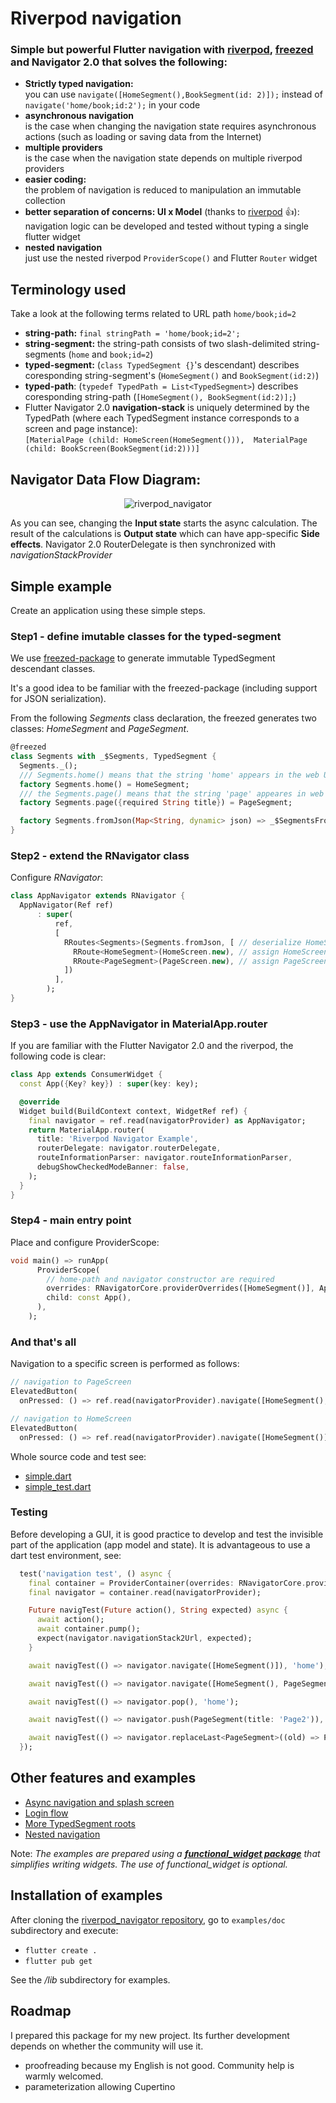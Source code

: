 # Riverpod navigation

### Simple but powerful Flutter navigation with [riverpod](https://riverpod.dev/), [freezed](https://github.com/rrousselGit/freezed) and Navigator 2.0 that solves the following:

- **Strictly typed navigation:** <br>
you can use ```navigate([HomeSegment(),BookSegment(id: 2)]);``` instead of ```navigate('home/book;id:2');``` in your code
- **asynchronous navigation**<br>
is the case when changing the navigation state requires asynchronous actions (such as loading or saving data from the Internet)
- **multiple providers**<br>
is the case when the navigation state depends on multiple riverpod providers
- **easier coding:** <br>
the problem of navigation is reduced to manipulation an immutable collection
- **better separation of concerns: UI x Model** (thanks to [riverpod](https://riverpod.dev/) :+1:):<br>
navigation logic can be developed and tested without typing a single flutter widget
- **nested navigation**<br>
just use the nested riverpod ```ProviderScope()``` and Flutter ```Router``` widget

## Terminology used

Take a look at the following terms related to URL path ```home/book;id=2```

- **string-path:** ```final stringPath = 'home/book;id=2';```
- **string-segment:** the string-path consists of two slash-delimited string-segments (```home``` and ```book;id=2```)
- **typed-segment:** (```class TypedSegment {}```'s descendant) describes coresponding string-segment's (```HomeSegment()``` and ```BookSegment(id:2)```)
- **typed-path**: (```typedef TypedPath = List<TypedSegment>```) describes coresponding string-path (```[HomeSegment(), BookSegment(id:2)];```)
- Flutter Navigator 2.0 **navigation-stack** is uniquely determined by the TypedPath (where each TypedSegment instance corresponds to a screen and page instance):<br>
  ```[MaterialPage (child: HomeScreen(HomeSegment())),  MaterialPage (child: BookScreen(BookSegment(id:2)))]```

## Navigator Data Flow Diagram:

<p align="center">
<img src="https://raw.githubusercontent.com/PavelPZ/riverpod_navigator/master/README.png" alt="riverpod_navigator" />
</p>

As you can see, changing the **Input state** starts the async calculation.
The result of the calculations is **Output state** which can have app-specific **Side effects**.
Navigator 2.0 RouterDelegate is then synchronized with *navigationStackProvider*

## Simple example

Create an application using these simple steps.

### Step1 - define imutable classes for the typed-segment

We use [freezed-package](https://github.com/rrousselGit/freezed) to generate immutable TypedSegment descendant classes.

It's a good idea to be familiar with the freezed-package (including support for JSON serialization).

From the following *Segments* class declaration, the freezed generates two classes: *HomeSegment* and *PageSegment*.

```dart
@freezed
class Segments with _$Segments, TypedSegment {
  Segments._();
  /// Segments.home() means that the string 'home' appears in the web URL, e.g. '/home'
  factory Segments.home() = HomeSegment;
  /// the Segments.page() means that the string 'page' appeares in web url, e.g. '/page;title=title'
  factory Segments.page({required String title}) = PageSegment;

  factory Segments.fromJson(Map<String, dynamic> json) => _$SegmentsFromJson(json);
}
```

### Step2 - extend the RNavigator class

Configure *RNavigator*:

```dart
class AppNavigator extends RNavigator {
  AppNavigator(Ref ref)
      : super(
          ref,
          [
            RRoutes<Segments>(Segments.fromJson, [ // deserialize HomeSegment or PageSegment
              RRoute<HomeSegment>(HomeScreen.new), // assign HomeScreen builder for HomeSegment
              RRoute<PageSegment>(PageScreen.new), // assign PageScreen builder for PageSegment
            ])
          ],
        );
}
```

### Step3 - use the AppNavigator in MaterialApp.router

If you are familiar with the Flutter Navigator 2.0 and the riverpod, the following code is clear:

```dart
class App extends ConsumerWidget {
  const App({Key? key}) : super(key: key);

  @override
  Widget build(BuildContext context, WidgetRef ref) {
    final navigator = ref.read(navigatorProvider) as AppNavigator;
    return MaterialApp.router(
      title: 'Riverpod Navigator Example',
      routerDelegate: navigator.routerDelegate,
      routeInformationParser: navigator.routeInformationParser,
      debugShowCheckedModeBanner: false,
    );
  }
}
```

### Step4 - main entry point

Place and configure ProviderScope:

```dart
void main() => runApp(
      ProviderScope(
        // home-path and navigator constructor are required
        overrides: RNavigatorCore.providerOverrides([HomeSegment()], AppNavigator.new),
        child: const App(),
      ),
    );
```

### And that's all

Navigation to a specific screen is performed as follows:

```dart
// navigation to PageScreen
ElevatedButton(
  onPressed: () => ref.read(navigatorProvider).navigate([HomeSegment(), PageSegment(title: 'Page')]),

// navigation to HomeScreen
ElevatedButton(
  onPressed: () => ref.read(navigatorProvider).navigate([HomeSegment()]),
```

Whole source code and test see:

- [simple.dart](https://github.com/PavelPZ/riverpod_navigator/blob/main/examples/doc/lib/simple.dart)
- [simple_test.dart](https://github.com/PavelPZ/riverpod_navigator/blob/main/examples/doc/test/simple_test.dart)

### Testing

Before developing a GUI, it is good practice to develop and test the invisible part of the application (app model and state).
It is advantageous to use a dart test environment, see:

```dart 
  test('navigation test', () async {
    final container = ProviderContainer(overrides: RNavigatorCore.providerOverrides([HomeSegment()], AppNavigator.new));
    final navigator = container.read(navigatorProvider);

    Future navigTest(Future action(), String expected) async {
      await action();
      await container.pump();
      expect(navigator.navigationStack2Url, expected);
    }

    await navigTest(() => navigator.navigate([HomeSegment()]), 'home');

    await navigTest(() => navigator.navigate([HomeSegment(), PageSegment(title: 'Page')]), 'home/page;title=Page');

    await navigTest(() => navigator.pop(), 'home');

    await navigTest(() => navigator.push(PageSegment(title: 'Page2')), 'home/page;title=Page2');

    await navigTest(() => navigator.replaceLast<PageSegment>((old) => PageSegment(title: 'X${old.title}')), 'home/page;title=XPage2');
  });
```

## Other features and examples 

- [Async navigation and splash screen](https://github.com/PavelPZ/riverpod_navigator/blob/main/features/async.md)
- [Login flow](https://github.com/PavelPZ/riverpod_navigator/blob/main/features/login_flow.md)
- [More TypedSegment roots](https://github.com/PavelPZ/riverpod_navigator/blob/main/features/more_groups.md)
- [Nested navigation](https://github.com/PavelPZ/riverpod_navigator/blob/main/features/nested_navigation.md)

Note: *The examples are prepared using a **[functional_widget package](https://pub.dev/packages/functional_widget)** that simplifies writing widgets.
The use of functional_widget is optional.*

## Installation of examples

After cloning the [riverpod_navigator repository](https://github.com/PavelPZ/riverpod_navigator), go to ```examples/doc``` subdirectory and execute:

- ```flutter create .```
- ```flutter pub get```

See the */lib* subdirectory for examples.

## Roadmap

I prepared this package for my new project. Its further development depends on whether the community will use it.

- proofreading because my English is not good. Community help is warmly welcomed.
- parameterization allowing Cupertino
